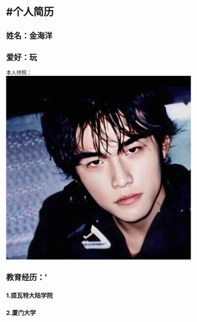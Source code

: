 #个人简历
========
姓名：金海洋
-----
爱好：玩
-----
本人帅照：
![这是图片](81abce53bcb972769029915009a07d33.png "Magic Gardens")

教育经历：'
-------------
### 1.提瓦特大陆学院
### 2.厦门大学
